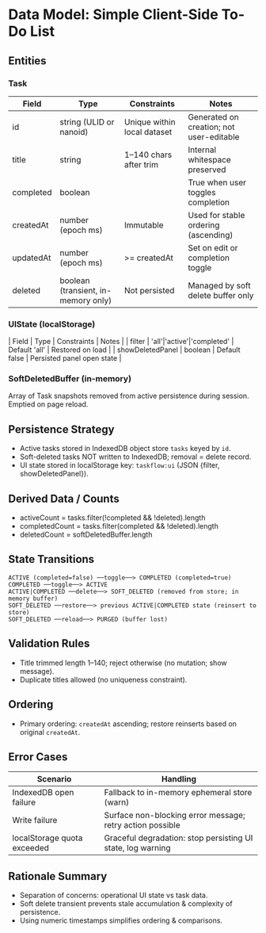 # Data Model: Simple Client-Side To-Do List

## Entities

### Task

| Field | Type | Constraints | Notes |
|-------|------|-------------|-------|
| id | string (ULID or nanoid) | Unique within local dataset | Generated on creation; not user-editable |
| title | string | 1–140 chars after trim | Internal whitespace preserved |
| completed | boolean | | True when user toggles completion |
| createdAt | number (epoch ms) | Immutable | Used for stable ordering (ascending) |
| updatedAt | number (epoch ms) | >= createdAt | Set on edit or completion toggle |
| deleted | boolean (transient, in-memory only) | Not persisted | Managed by soft delete buffer only |

### UIState (localStorage)

| Field | Type | Constraints | Notes |
| filter | 'all'|'active'|'completed' | Default 'all' | Restored on load |
| showDeletedPanel | boolean | Default false | Persisted panel open state |

### SoftDeletedBuffer (in-memory)

Array of Task snapshots removed from active persistence during session. Emptied on page reload.

## Persistence Strategy

- Active tasks stored in IndexedDB object store `tasks` keyed by `id`.
- Soft-deleted tasks NOT written to IndexedDB; removal = delete record.
- UI state stored in localStorage key: `taskflow:ui` (JSON {filter, showDeletedPanel}).

## Derived Data / Counts

- activeCount = tasks.filter(!completed && !deleted).length
- completedCount = tasks.filter(completed && !deleted).length
- deletedCount = softDeletedBuffer.length

## State Transitions

```text
ACTIVE (completed=false) ──toggle──> COMPLETED (completed=true)
COMPLETED ──toggle──> ACTIVE
ACTIVE|COMPLETED ──delete──> SOFT_DELETED (removed from store; in memory buffer)
SOFT_DELETED ──restore──> previous ACTIVE|COMPLETED state (reinsert to store)
SOFT_DELETED ──reload──> PURGED (buffer lost)
```

## Validation Rules

- Title trimmed length 1–140; reject otherwise (no mutation; show message).
- Duplicate titles allowed (no uniqueness constraint).

## Ordering

- Primary ordering: `createdAt` ascending; restore reinserts based on original `createdAt`.

## Error Cases

| Scenario | Handling |
|----------|----------|
| IndexedDB open failure | Fallback to in-memory ephemeral store (warn) |
| Write failure | Surface non-blocking error message; retry action possible |
| localStorage quota exceeded | Graceful degradation: stop persisting UI state, log warning |

## Rationale Summary

- Separation of concerns: operational UI state vs task data.
- Soft delete transient prevents stale accumulation & complexity of persistence.
- Using numeric timestamps simplifies ordering & comparisons.
